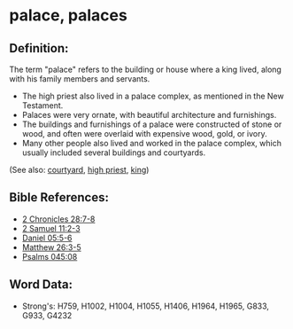 # palace, palaces #

## Definition: ##

The term "palace" refers to the building or house where a king lived, along with his family members and servants.

* The high priest also lived in a palace complex, as mentioned in the New Testament.
* Palaces were very ornate, with beautiful architecture and furnishings.
* The buildings and furnishings of a palace were constructed of stone or wood, and often were overlaid with expensive wood, gold, or ivory.
* Many other people also lived and worked in the palace complex, which usually included several buildings and courtyards.

(See also: [courtyard](../other/courtyard.md), [high priest](../kt/highpriest.md), [king](../other/king.md))

## Bible References: ##

* [2 Chronicles 28:7-8](rc://en/tn/help/2ch/28/07)
* [2 Samuel 11:2-3](rc://en/tn/help/2sa/11/02)
* [Daniel 05:5-6](rc://en/tn/help/dan/05/05)
* [Matthew 26:3-5](rc://en/tn/help/mat/26/03)
* [Psalms 045:08](rc://en/tn/help/psa/045/08)

## Word Data: ##

* Strong's: H759, H1002, H1004, H1055, H1406, H1964, H1965, G833, G933, G4232
